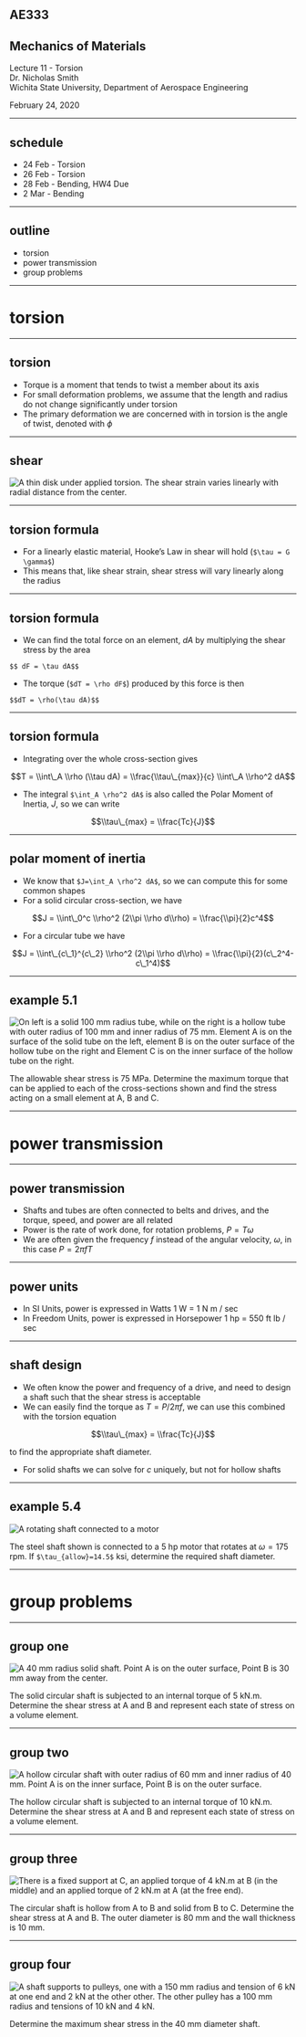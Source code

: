 
## AE333
## Mechanics of Materials
Lecture 11 - Torsion<br/>
Dr. Nicholas Smith<br/>
Wichita State University, Department of Aerospace Engineering

February 24, 2020

----
## schedule

- 24 Feb - Torsion
- 26 Feb - Torsion
- 28 Feb - Bending, HW4 Due
- 2 Mar - Bending

----
## outline

<!-- TOC START min:1 max:1 link:false update:true -->
- torsion
- power transmission
- group problems

<!-- TOC END -->

---
# torsion

----
## torsion

-   Torque is a moment that tends to twist a member about its axis
-   For small deformation problems, we assume that the length and radius do not change significantly under torsion
-   The primary deformation we are concerned with in torsion is the angle of twist, denoted with $\phi$

----
## shear

![A thin disk under applied torsion. The shear strain varies linearly with radial distance from the center.](../images/torsion-disk.jpg) <!-- .element width="40%" -->

----
## torsion formula

-   For a linearly elastic material, Hooke’s Law in shear will hold (`$\tau = G \gamma$`)
-   This means that, like shear strain, shear stress will vary linearly along the radius

----
## torsion formula

-   We can find the total force on an element, *dA* by multiplying the shear stress by the area

`$$ dF = \tau dA$$`

-   The torque (`$dT = \rho dF$`) produced by this force is then

`$$dT = \rho(\tau dA)$$`

----
## torsion formula

-   Integrating over the whole cross-section gives

$$T = \\int\_A \\rho (\\tau dA) = \\frac{\\tau\_{max}}{c} \\int\_A \\rho^2 dA$$

-   The integral `$\int_A \rho^2 dA$` is also called the Polar Moment of Inertia, *J*, so we can write

$$\\tau\_{max} = \\frac{Tc}{J}$$

----
## polar moment of inertia

-   We know that `$J=\int_A \rho^2 dA$`, so we can compute this for some common shapes
-   For a solid circular cross-section, we have

$$J = \\int\_0^c \\rho^2 (2\\pi \\rho d\\rho) = \\frac{\\pi}{2}c^4$$

-   For a circular tube we have

$$J = \\int\_{c\_1}^{c\_2} \\rho^2 (2\\pi \\rho d\\rho) = \\frac{\\pi}{2}(c\_2^4-c\_1^4)$$

----
## example 5.1

<div class="left">

![On left is a solid 100 mm radius tube, while on the right is a hollow tube with outer radius of 100 mm and inner radius of 75 mm. Element A is on the surface of the solid tube on the left, element B is on the outer surface of the hollow tube on the right and Element C is on the inner surface of the hollow tube on the right.](../images/example-5-1.png)

</div>
<div class="right">

The allowable shear stress is 75 MPa. Determine the maximum torque that can be applied to each of the cross-sections shown and find the stress acting on a small element at A, B and C.

</div>

---
# power transmission

----
## power transmission

-   Shafts and tubes are often connected to belts and drives, and the torque, speed, and power are all related
-   Power is the rate of work done, for rotation problems, $P = T \omega$
-   We are often given the frequency *f* instead of the angular velocity, $\omega$, in this case $P = 2\pi f T$

----
## power units

-   In SI Units, power is expressed in Watts 1 W = 1 N m / sec
-   In Freedom Units, power is expressed in Horsepower 1 hp = 550 ft lb / sec

----
## shaft design

-   We often know the power and frequency of a drive, and need to design a shaft such that the shear stress is acceptable
-   We can easily find the torque as $T=P/2\pi f$, we can use this combined with the torsion equation

$$\\tau\_{max} = \\frac{Tc}{J}$$

to find the appropriate shaft diameter.
-   For solid shafts we can solve for *c* uniquely, but not for hollow shafts

----
## example 5.4

<div class="left">

![A rotating shaft connected to a motor](../images/example-5-4.jpg)

</div>

<div class="right">

The steel shaft shown is connected to a 5 hp motor that rotates at $\omega=175$ rpm. If `$\tau_{allow}=14.5$` ksi, determine the required shaft diameter.

</div>

---
# group problems

----
## group one

<div class="left">

![A 40 mm radius solid shaft. Point A is on the outer surface, Point B is 30 mm away from the center.](../images/group5-1.jpg)

</div>

<div class="right">

The solid circular shaft is subjected to an internal torque of 5 kN.m. Determine the shear stress at A and B and represent each state of stress on a volume element.  

</div>

----
## group two

<div class="left">

![A hollow circular shaft with outer radius of 60 mm and inner radius of 40 mm. Point A is on the inner surface, Point B is on the outer surface.](../images/group5-2.jpg)

</div>

<div class="right">

The hollow circular shaft is subjected to an internal torque of 10 kN.m. Determine the shear stress at A and B and represent each state of stress on a volume element.  

</div>

----
## group three

<div class="left">

![There is a fixed support at C, an applied torque of 4 kN.m at B (in the middle) and an applied torque of 2 kN.m at A (at the free end).](../images/group5-3.jpg)

</div>

<div class="right">

The circular shaft is hollow from A to B and solid from B to C. Determine the shear stress at A and B. The outer diameter is 80 mm and the wall thickness is 10 mm.

</div>

----
## group four

<div class="left">

![A shaft supports to pulleys, one with a 150 mm radius and tension of 6 kN at one end and 2 kN at the other other. The other pulley has a 100 mm radius and tensions of 10 kN and 4 kN.](../images/group-5-4.png)

</div>

<div class="right">

Determine the maximum shear stress in the 40 mm diameter shaft.

</div>
